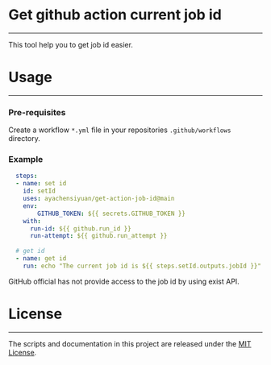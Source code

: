 # Get github action current job id

---

This tool help you to get job id easier. 

# Usage

---

### Pre-requisites

Create a workflow `*.yml` file in your repositories `.github/workflows` directory.

### Example

```yaml
  steps:
  - name: set id
    id: setId
    uses: ayachensiyuan/get-action-job-id@main
    env: 
    	GITHUB_TOKEN: ${{ secrets.GITHUB_TOKEN }}
    with:
      run-id: ${{ github.run_id }}
      run-attempt: ${{ github.run_attempt }}
  
  # get id     
  - name: get id
    run: echo "The current job id is ${{ steps.setId.outputs.jobId }}"


```

GitHub official has not provide access to the job id by using exist API. 



# License

---

The scripts and documentation in this project are released under the [MIT License](https://github.com/actions/upload-artifact/blob/main/LICENSE).